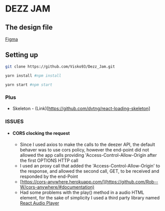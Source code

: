 # DEZZ JAM

## The design file

[Figma](https://www.figma.com/file/6rlc8241dOsYj1l9KWrCtP/Manipulae_test?node-id=0%3A1)

## Setting up

```bash
git clone https://github.com/Visko93/Dezz_Jam.git
```

```bash
yarn install #npm install
```

```bash
yarn start #npm start
```

### Plus

- Skeleton - (Link)[https://github.com/dvtng/react-loading-skeleton]

### ISSUES

- #### CORS clocking the request
  - Since I used axios to make the calls to the deezer API, the default behaver was to use cors policy, however the end-point did not allowed the app calls providing <quote>'Access-Control-Allow-Origin</quote> after the first OPTIONS HTTP call
  - I used an proxy call that added the 'Access-Control-Allow-Origin' to the response, and allowed the second call, GET, to be received and responded by the end-Point
  - [https://cors-anywhere.herokuapp.com/](https://github.com/Rob--W/cors-anywhere/#documentation)
  - Had some problems with the play() method in a audio HTML element, for the sake of simplicity I used a third party library named [React Audio Player](https://github.com/justinmc/react-audio-player#readme)
